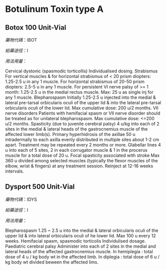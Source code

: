 # Botulinum Toxin type A

## Botox 100 Unit-Vial

*藥物代碼*：IBOT

*給藥途徑*：I

*用法用量*：

Cervical dystonic (spasmodic torticollis) Individualised dosing. Strabismus For vertical muscles & for horizontal strabismus of < 20 prism diopters: 1.25-2.5 u in any 1 muscle. For horizontal strabismus of 20-50 prism diopters: 2.5-5 u in any 1 muscle. For persistent VI nerve palsy of >= 1 month: 1.25-2.5 u in the medial rectus muscle. Max: 25 u as single inj for any 1 muscle. Blepharospasm Initially 1.25-2.5 u injected into the medial & lateral pre-tarsal orbicularis oculi of the upper lid & into the lateral pre-tarsal orbicularis oculi of the lower lid. Max cumulative dose: 200 u/2 months. VII nerve disorders Patients with hemifacial spasm or VII nerve disorder should be treated as for unilateral blepharospasm. Max cumulative dose: <=200 u/2 months. Spasticity (due to juvenile cerebral palsy) 4 u/kg into each of 2 sites in the medial & lateral heads of the gastrocnemius muscle of the affected lower limb(s). Primary hyperhidrosis of the axillae 50 u intradermally to each axilla evenly distributed in multiple sites about 1-2 cm apart. Treatment may be repeated every 2 months or more. Glabellar lines 4 u into each of 5 sites, 2 in each corrugator muscle & 1 in the procerus muscle for a total dose of 20 u. Focal spasticity associated with stroke Max 360 u divided among selected muscles (typically the flexor muscles of the elbow, wrist & fingers) at any treatment session. Reinject at 12-16 weeks intervals.


## Dysport 500 Unit-Vial

*藥物代碼*：IDYS

*給藥途徑*：I

*用法用量*：

Blepharospasm 1.25 ~ 2.5 u into the medial & lateral orbicularis oculi of the upper lid & into lateral orbicularis oculi of he lower lid. Max 100 u every 12 weeks. Hemifacial spasm, spasmodic torticolis Individulised dosage. Paediatric cerebral palsy Administer into each of 2 sites in the medial and lateral heads of the affected gastrocnemius muscle. In hemiplegia : total dose of 4 u / kg body wt in the affected limb. In diplegia : total dose of 6 u / kg body wt divided beween the affected lims.

